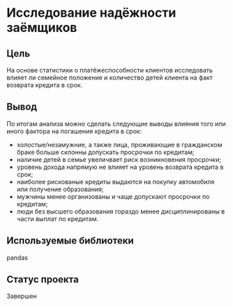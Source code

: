 # Исследование надёжности заёмщиков

## Цель
На основе статистики о платёжеспособности клиентов исследовать влияет ли семейное положение и количество детей клиента на факт возврата кредита в срок.

## Вывод
По итогам анализа можно сделать следующие выводы влияния того или иного фактора на погашения кредита в срок:
- холостые/незамужние, а также лица, проживающие в гражданском браке больше склонны допускать просрочки по кредитам;
- наличие детей в семье увеличвает риск возникновения просрочки;
- уровень дохода напрямую не влияет на уровень возврата кредита в срок;
- наиболее рискованые кредиты выдаются на покупку автомобиля или получение образования;
- мужчины менее организованы и чаще допускают просрочки по кредитам;
- люди без высшего образования гораздо менее дисциплинированы в части выплат по кредитам.

## Используемые библиотеки
pandas

## Статус проекта
Завершен
